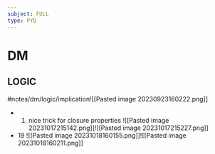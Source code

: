 ```yaml
---
subject: FULL
type: PYQ
---
```

# DM
## LOGIC
#notes/dm/logic/implication![[Pasted image 20230923160222.png]] 
- 1. nice trick for closure properties ![[Pasted image 20231017215142.png]]![[Pasted image 20231017215227.png]]
- 19 ![[Pasted image 20231018160155.png]]![[Pasted image 20231018160211.png]]
